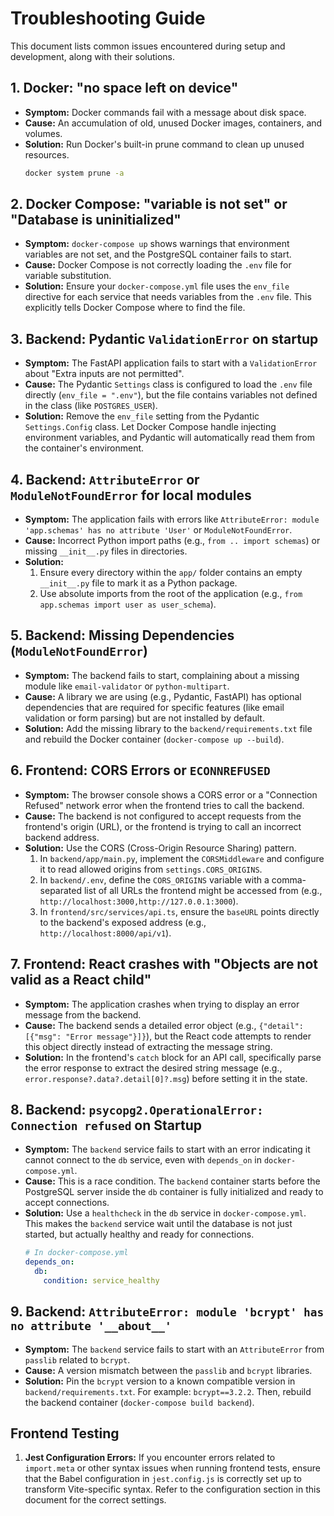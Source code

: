 # Troubleshooting Guide

This document lists common issues encountered during setup and development, along with their solutions.

## 1. Docker: "no space left on device"

*   **Symptom:** Docker commands fail with a message about disk space.
*   **Cause:** An accumulation of old, unused Docker images, containers, and volumes.
*   **Solution:** Run Docker's built-in prune command to clean up unused resources.
    ```bash
    docker system prune -a
    ```

## 2. Docker Compose: "variable is not set" or "Database is uninitialized"

*   **Symptom:** `docker-compose up` shows warnings that environment variables are not set, and the PostgreSQL container fails to start.
*   **Cause:** Docker Compose is not correctly loading the `.env` file for variable substitution.
*   **Solution:** Ensure your `docker-compose.yml` file uses the `env_file` directive for each service that needs variables from the `.env` file. This explicitly tells Docker Compose where to find the file.

## 3. Backend: Pydantic `ValidationError` on startup

*   **Symptom:** The FastAPI application fails to start with a `ValidationError` about "Extra inputs are not permitted".
*   **Cause:** The Pydantic `Settings` class is configured to load the `.env` file directly (`env_file = ".env"`), but the file contains variables not defined in the class (like `POSTGRES_USER`).
*   **Solution:** Remove the `env_file` setting from the Pydantic `Settings.Config` class. Let Docker Compose handle injecting environment variables, and Pydantic will automatically read them from the container's environment.

## 4. Backend: `AttributeError` or `ModuleNotFoundError` for local modules

*   **Symptom:** The application fails with errors like `AttributeError: module 'app.schemas' has no attribute 'User'` or `ModuleNotFoundError`.
*   **Cause:** Incorrect Python import paths (e.g., `from .. import schemas`) or missing `__init__.py` files in directories.
*   **Solution:**
    1.  Ensure every directory within the `app/` folder contains an empty `__init__.py` file to mark it as a Python package.
    2.  Use absolute imports from the root of the application (e.g., `from app.schemas import user as user_schema`).

## 5. Backend: Missing Dependencies (`ModuleNotFoundError`)

*   **Symptom:** The backend fails to start, complaining about a missing module like `email-validator` or `python-multipart`.
*   **Cause:** A library we are using (e.g., Pydantic, FastAPI) has optional dependencies that are required for specific features (like email validation or form parsing) but are not installed by default.
*   **Solution:** Add the missing library to the `backend/requirements.txt` file and rebuild the Docker container (`docker-compose up --build`).

## 6. Frontend: CORS Errors or `ECONNREFUSED`

*   **Symptom:** The browser console shows a CORS error or a "Connection Refused" network error when the frontend tries to call the backend.
*   **Cause:** The backend is not configured to accept requests from the frontend's origin (URL), or the frontend is trying to call an incorrect backend address.
*   **Solution:** Use the CORS (Cross-Origin Resource Sharing) pattern.
    1.  In `backend/app/main.py`, implement the `CORSMiddleware` and configure it to read allowed origins from `settings.CORS_ORIGINS`.
    2.  In `backend/.env`, define the `CORS_ORIGINS` variable with a comma-separated list of all URLs the frontend might be accessed from (e.g., `http://localhost:3000,http://127.0.0.1:3000`).
    3.  In `frontend/src/services/api.ts`, ensure the `baseURL` points directly to the backend's exposed address (e.g., `http://localhost:8000/api/v1`).

## 7. Frontend: React crashes with "Objects are not valid as a React child"
*   **Symptom:** The application crashes when trying to display an error message from the backend.
*   **Cause:** The backend sends a detailed error object (e.g., `{"detail": [{"msg": "Error message"}]}`), but the React code attempts to render this object directly instead of extracting the message string.
*   **Solution:** In the frontend's `catch` block for an API call, specifically parse the error response to extract the desired string message (e.g., `error.response?.data?.detail[0]?.msg`) before setting it in the state.

## 8. Backend: `psycopg2.OperationalError: Connection refused` on Startup

*   **Symptom:** The `backend` service fails to start with an error indicating it cannot connect to the `db` service, even with `depends_on` in `docker-compose.yml`.
*   **Cause:** This is a race condition. The `backend` container starts before the PostgreSQL server inside the `db` container is fully initialized and ready to accept connections.
*   **Solution:** Use a `healthcheck` in the `db` service in `docker-compose.yml`. This makes the `backend` service wait until the database is not just started, but actually healthy and ready for connections.
    ```yaml
    # In docker-compose.yml
    depends_on:
      db:
        condition: service_healthy
    ```

## 9. Backend: `AttributeError: module 'bcrypt' has no attribute '__about__'`
*   **Symptom:** The `backend` service fails to start with an `AttributeError` from `passlib` related to `bcrypt`.
*   **Cause:** A version mismatch between the `passlib` and `bcrypt` libraries.
*   **Solution:** Pin the `bcrypt` version to a known compatible version in `backend/requirements.txt`. For example: `bcrypt==3.2.2`. Then, rebuild the backend container (`docker-compose build backend`).

## Frontend Testing

1.  **Jest Configuration Errors:** If you encounter errors related to `import.meta` or other syntax issues when running frontend tests, ensure that the Babel configuration in `jest.config.js` is correctly set up to transform Vite-specific syntax. Refer to the configuration section in this document for the correct settings.
